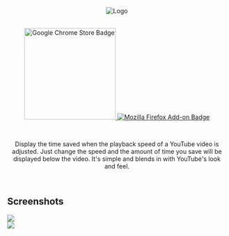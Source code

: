 <div align="center">
  <img align="center" alt="Logo" src="https://i.imgur.com/M5qlxYA.png" />
</div>
<br />
<p align="center">
  <a href="https://chrome.google.com/webstore/detail/time-saver-for-youtube/nkfcgfkioefgclgcilgocbdnlhbfmcaf/null" target="_blank">
    <img src="https://i.imgur.com/6D7FS8e.png" alt="Google Chrome Store Badge" width="210" />
  </a>
  <a href="https://addons.mozilla.org/en-US/firefox/addon/time-saver-for-youtube/" target="_blank">
    <img src="https://i.imgur.com/mD3JYfd.png" alt="Mozilla Firefox Add-on Badge" />
  </a>
</p>
<br />
<p align="center">
	 Display the time saved when the playback speed of a YouTube video is adjusted. Just change the speed and the amount of time you save will be displayed below the video. It's simple and blends in with YouTube's look and feel.
</p>
<br />

## Screenshots

<img src="https://addons.cdn.mozilla.net/user-media/previews/full/236/236374.png?modified=1587411949" />
</br >
<img src="https://addons.cdn.mozilla.net/user-media/previews/full/236/236373.png?modified=1587411947" />
